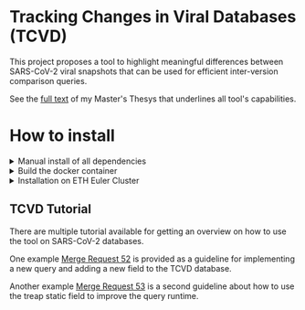 # Tracking Changes in Viral Databases (TCVD)

This project proposes a tool to highlight meaningful differences between SARS-CoV-2 viral snapshots that can be used for efficient inter-version comparison queries.

See the [full text](https://doi.org/10.3929/ethz-b-000555485) of my Master's Thesys that underlines all tool's capabilities.

# How to install

<details>
  <summary markdown="span"> Manual install of all dependencies </summary>
Ensure that all the following packages are installed:

```
apt-get install -y curl libtool cmake gcc-10 gcc-10-base g++-10 libcurl4-openssl-dev wget python3 xz-utils python3-pandas python3-requests
```

Download and build the HDF5 library:

```
cd <local_libraries>
wget https://support.hdfgroup.org/ftp/HDF5/releases/hdf5-1.12/hdf5-1.12.2/src/CMake-hdf5-1.12.2.tar.gz
tar -zxvf CMake-hdf5-1.12.2.tar.gz
cd CMake-hdf5-1.12.2
CC="gcc-10" CXX="g++-10" ctest -S HDF5config.cmake,BUILD_GENERATOR=Unix -C Release -VV -O hdf5.log
./HDF5-1.12.2-Linux.sh
```

Clone and build this git repository with all submodules:

```
git clone --recurse-submodules https://gitlab.ethz.ch/rmuntean/tracking-changes.git
mkdir tracking-changes/build
cd tracking-changes/build
CC="gcc-10" CXX="g++-10" HDF5_ROOT="<local_libraries>/CMake-hdf5-1.12.2/HDF_Group/HDF5/1.12.2/" cmake -D CMAKE_BUILD_TYPE=Release ..
make
```

Run the available tests and check if everything works well:

```
./unit_tests --gtest_brief=0 --gtest_filter="*"
python3 ../integration_tests/main.py

```
</details>

<details>
  <summary markdown="span"> Build the docker container </summary>

All the manual steps to install and link the dependencies have already been added inside a docker file. This facilitates the process to get the tool ready to run on any machine.


Build the docker image:
```
docker build -t ctc_docker:v1 .
```

And run it inside a docker container:
```
docker run -i -t ctc_docker:v1 /bin/bash
```
</details>

<details>
  <summary markdown="span"> Installation on ETH Euler Cluster  </summary> 

All these dependency steps are not needed in case of using the Euler Cluster available to ETH staff. Instead, you would need only to load the following modules:

```
module load cmake/3.11.0
module load libtool/2.4.6
module load gcc/8.2.0
module load python/3.8.5
module load hdf5
```

Clone and build this git repository with all submodules:

```
git clone --recurse-submodules https://gitlab.ethz.ch/rmuntean/tracking-changes.git
mkdir tracking-changes/build
cd tracking-changes/build
EULER_LDAP="rmuntean" cmake -D CMAKE_BUILD_TYPE=Release ..
make
```

Run the available tests and check if everything works well:

```
./unit_tests --gtest_brief=0 --gtest_filter="*"
python3 ../integration_tests/main.py

```
</details>

## TCVD Tutorial

There are multiple tutorial available for getting an overview on how to use the tool on SARS-CoV-2 databases.

<!-- A [tutorial](Tutorial.md) is available for getting an overview on how to construct the tool HDF5 file for the GISAID SARS-CoV-2 database. -->

One example [Merge Request 52](https://gitlab.ethz.ch/rmuntean/tracking-changes/-/merge_requests/52) is provided as a guideline for implementing a new query and adding a new field to the TCVD database.

Another example [Merge Request 53](https://gitlab.ethz.ch/rmuntean/tracking-changes/-/merge_requests/53) is a second guideline about how to use the treap static field to improve the query runtime.
